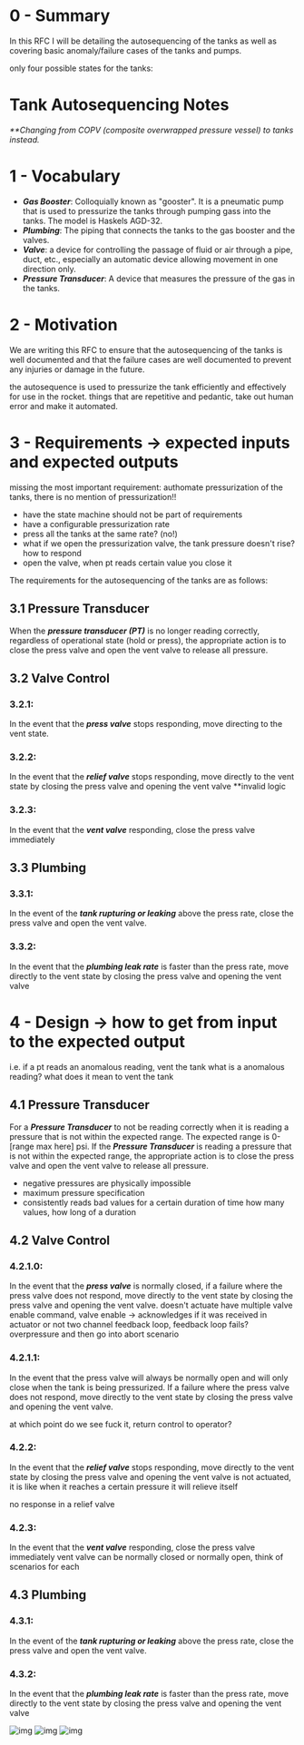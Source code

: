 # 0 - Summary

In this RFC I will be detailing the autosequencing of the tanks as well as covering basic anomaly/failure cases of the tanks and pumps. 

only four possible states for the tanks:

# Tank Autosequencing Notes 
_**Changing from COPV (composite overwrapped pressure vessel) to tanks instead._  
# 1 - Vocabulary 

- _**Gas Booster**_: Colloquially known as "gooster". It is a pneumatic pump that is used to pressurize the tanks through pumping gass into the tanks. The model is Haskels AGD-32.
- _**Plumbing**_: The piping that connects the tanks to the gas booster and the valves.
- _**Valve**_: a device for controlling the passage of fluid or air through a pipe, duct, etc., especially an automatic device allowing movement in one direction only.
- _**Pressure Transducer**_: A device that measures the pressure of the gas in the tanks. 

# 2 - Motivation

We are writing this RFC to ensure that the autosequencing of the tanks is well documented and that the failure cases are well documented to prevent any injuries or damage in the future.

the autosequence is used to pressurize the tank efficiently and effectively for use in the rocket. things that are repetitive and pedantic, take out human error and make it automated. 

# 3 - Requirements -> expected inputs and expected outputs 
missing the most important requirement: 
authomate pressurization of the tanks, there is no mention of pressurization!!
- have the state machine should not be part of requirements
- have a configurable pressurization rate 
- press all the tanks at the same rate? (no!)
- what if we open the pressurization valve, the tank pressure doesn't rise? how to respond 
- open the valve, when pt reads certain value you close it 

The requirements for the autosequencing of the tanks are as follows:

## 3.1 Pressure Transducer
When the _**pressure transducer (PT)**_ is no longer reading correctly, regardless of operational state (hold or press), the appropriate action is to close the press valve and open the vent valve to release all pressure.

## 3.2 Valve Control 

### 3.2.1: 
In the event that the _**press valve**_ stops responding, move directing to the vent state. 
  
### 3.2.2:
In the event that the _**relief valve**_ stops responding, move directly to the vent state by closing the press valve and opening the vent valve **invalid logic 
   
### 3.2.3: 
In the event that the _**vent valve**_ responding, close the press valve immediately 
  
## 3.3 Plumbing 
  
### 3.3.1:
In the event of the _**tank rupturing or leaking**_ above the press rate, close the press valve and open the vent valve. 

### 3.3.2:
In the event that the _**plumbing leak rate**_ is faster than the press rate, move directly to the vent state by closing the press valve and opening the vent valve 

# 4 - Design -> how to get from input to the expected output

i.e. if a pt reads an anomalous reading, vent the tank
what is a anomalous reading? what does it mean to vent the tank 

## 4.1 Pressure Transducer
For a _**Pressure Transducer**_  to not be reading correctly when it is reading a pressure that is not within the expected range. The expected range is 0-[range max here] psi. If the _**Pressure Transducer**_ is reading a pressure that is not within the expected range, the appropriate action is to close the press valve and open the vent valve to release all pressure.
- negative pressures are physically impossible 
- maximum pressure specification
- consistently reads bad values for a certain duration of time how many values, how long of a duration

## 4.2 Valve Control 
### 4.2.1.0:
In the event that the _**press valve**_ is normally closed, if a failure where the press valve does not respond, move directly to the vent state by closing the press valve and opening the vent valve.
doesn't actuate
have multiple 
valve enable command, valve enable -> acknowledges if it was received in actuator or not
two channel feedback loop, feedback loop fails?
overpressure and then go into abort scenario 


### 4.2.1.1: 
In the event that the press valve will always be normally open and will only close when the tank is being pressurized. If a failure where the press valve does not respond, move directly to the vent state by closing the press valve and opening the vent valve.

at which point do we see fuck it, return control to operator? 

### 4.2.2:
In the event that the _**relief valve**_ stops responding, move directly to the vent state by closing the press valve and opening the vent valve is not actuated, it is like when it reaches a certain pressure it will relieve itself 

no response in a relief valve 

### 4.2.3:
In the event that the _**vent valve**_ responding, close the press valve immediately
vent valve can be normally closed or normally open, think of scenarios for each 

## 4.3 Plumbing 
### 4.3.1:
In the event of the _**tank rupturing or leaking**_ above the press rate, close the press valve and open the vent valve.

### 4.3.2:
In the event that the _**plumbing leak rate**_ is faster than the press rate, move directly to the vent state by closing the press valve and opening the vent valve


![img](../img/gmfu2.png)
![img](./../img/gmfu.png)
![img](./../img/np.png)